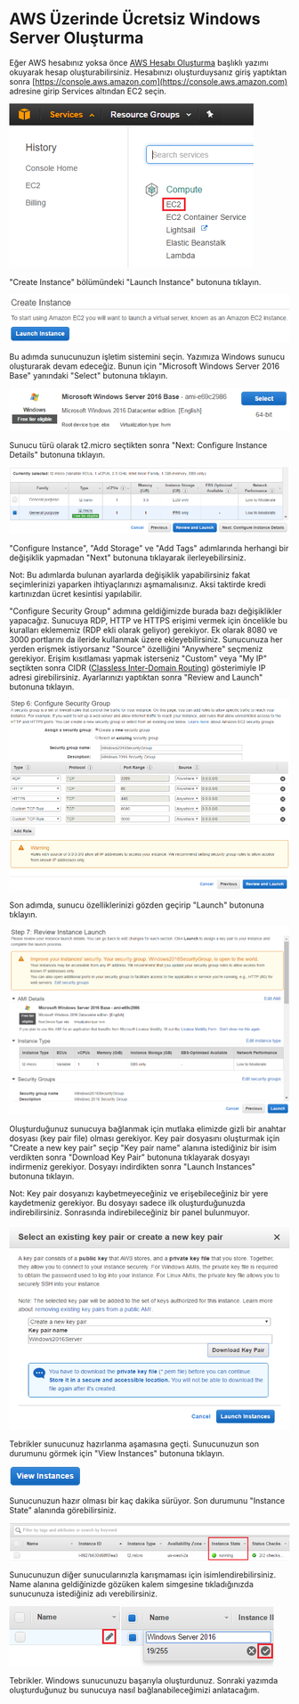 # AWS Üzerinde Ücretsiz Windows Server Oluşturma

Eğer AWS hesabınız yoksa önce [AWS Hesabı Oluşturma](http://dogukandemir.com/tr/aws-hesabi-olusturma/) başlıklı yazımı okuyarak hesap oluşturabilirsiniz. Hesabınızı oluşturduysanız giriş yaptıktan sonra [https://console.aws.amazon.com](https://console.aws.amazon.com) adresine girip Services altından EC2 seçin.

![Services EC2](https://raw.githubusercontent.com/dogukandemir/blog-posts/master/tr/aws-uzerinde-ucretsiz-windows-server-olusturma/images/console-services-compute-ec2.png)



"Create Instance" bölümündeki "Launch Instance" butonuna tıklayın.

![Launch Instance](https://raw.githubusercontent.com/dogukandemir/blog-posts/master/tr/aws-uzerinde-ucretsiz-windows-server-olusturma/images/console-create-instance.png)



Bu adımda sunucunuzun işletim sistemini seçin. Yazımıza Windows sunucu oluşturarak devam edeceğiz. Bunun için "Microsoft Windows Server 2016 Base" yanındaki "Select" butonuna tıklayın.

![Microsoft Windows Server 2016 Base](https://raw.githubusercontent.com/dogukandemir/blog-posts/master/tr/aws-uzerinde-ucretsiz-windows-server-olusturma/images/windows-server-2016-select-button.png)



Sunucu türü olarak t2.micro seçtikten sonra "Next: Configure Instance Details" butonuna tıklayın.

![Instance Type](https://raw.githubusercontent.com/dogukandemir/blog-posts/master/tr/aws-uzerinde-ucretsiz-windows-server-olusturma/images/instance-type-configure-button.png)



"Configure Instance", "Add Storage" ve "Add Tags" adımlarında herhangi bir değişiklik yapmadan "Next" butonuna tıklayarak ilerleyebilirsiniz.

Not: Bu adımlarda bulunan ayarlarda değişiklik yapabilirsiniz fakat seçimlerinizi yaparken ihtiyaçlarınızı aşmamalısınız. Aksi taktirde kredi kartınızdan ücret kesintisi yapılabilir.



"Configure Security Group" adımına geldiğimizde burada bazı değişiklikler yapacağız. Sunucuya RDP, HTTP ve HTTPS erişimi vermek için öncelikle bu kuralları eklememiz (RDP ekli olarak geliyor) gerekiyor. Ek olarak 8080 ve 3000 portlarını da ileride kullanmak üzere ekleyebilirsiniz. Sunucunuza her yerden erişmek istiyorsanız "Source" özelliğini "Anywhere" seçmeniz gerekiyor. Erişim kısıtlaması yapmak isterseniz "Custom" veya "My IP" seçtikten sonra CIDR ([Classless Inter-Domain Routing](https://en.wikipedia.org/wiki/Classless_Inter-Domain_Routing)) gösterimiyle IP adresi girebilirsiniz. Ayarlarınızı yaptıktan sonra "Review and Launch" butonuna tıklayın.

![Configure Security Group](https://raw.githubusercontent.com/dogukandemir/blog-posts/master/tr/aws-uzerinde-ucretsiz-windows-server-olusturma/images/security-group.png)



Son adımda, sunucu özelliklerinizi gözden geçirip "Launch" butonuna tıklayın.

![Launch Instance](https://raw.githubusercontent.com/dogukandemir/blog-posts/master/tr/aws-uzerinde-ucretsiz-windows-server-olusturma/images/review-instance-launch.png)



Oluşturduğunuz sunucuya bağlanmak için mutlaka elimizde gizli bir anahtar dosyası (key pair file) olması gerekiyor. Key pair dosyasını oluşturmak için "Create a new key pair" seçip "Key pair name" alanına istediğiniz bir isim verdikten sonra "Download Key Pair" butonuna tıklayarak dosyayı indirmeniz gerekiyor. Dosyayı indirdikten sonra "Launch Instances" butonuna tıklayın.

Not: Key pair dosyanızı kaybetmeyeceğiniz ve erişebileceğiniz bir yere kaydetmeniz gerekiyor. Bu dosyayı sadece ilk oluşturduğunuzda indirebilirsiniz. Sonrasında indirebileceğiniz bir panel bulunmuyor.

![Create a new key pair](https://raw.githubusercontent.com/dogukandemir/blog-posts/master/tr/aws-uzerinde-ucretsiz-windows-server-olusturma/images/key-pair-launch-instances.png)



Tebrikler sunucunuz hazırlanma aşamasına geçti. Sunucunuzun son durumunu görmek için "View Instances" butonuna tıklayın.

[![View Instance](https://raw.githubusercontent.com/dogukandemir/blog-posts/master/tr/aws-uzerinde-ucretsiz-windows-server-olusturma/images/view-instances.png)](https://console.aws.amazon.com/ec2/v2/home?#Instances:sort=instanceId)



Sunucunuzun hazır olması bir kaç dakika sürüyor. Son durumunu "Instance State" alanında görebilirsiniz.

![Instance State](https://raw.githubusercontent.com/dogukandemir/blog-posts/master/tr/aws-uzerinde-ucretsiz-windows-server-olusturma/images/view-instances-instance-state.png)



Sunucunuzun diğer sunucularınızla karışmaması için isimlendirebilirsiniz. Name alanına geldiğinizde gözüken kalem simgesine tıkladığınızda sunucunuza istediğiniz adı verebilirsiniz.

![Edit Name](https://raw.githubusercontent.com/dogukandemir/blog-posts/master/tr/aws-uzerinde-ucretsiz-windows-server-olusturma/images/view-instances-edit-name-button.png)![Name Edit](https://raw.githubusercontent.com/dogukandemir/blog-posts/master/tr/aws-uzerinde-ucretsiz-windows-server-olusturma/images/view-instances-edit-name-done-button.png)



Tebrikler. Windows sunucunuzu başarıyla oluşturdunuz. Sonraki yazımda oluşturduğunuz bu sunucuya nasıl bağlanabileceğimizi anlatacağım.